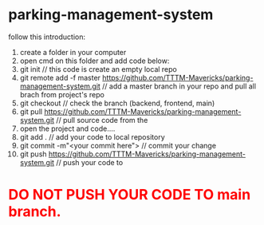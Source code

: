 # parking-management-system
follow this introduction:
  1. create a folder in your computer
  2. open cmd on this folder and add code below:
  3. git init     // this code is create an empty local repo
  4. git remote add -f master https://github.com/TTTM-Mavericks/parking-management-system.git     // add a master branch in your repo and pull all brach from project's repo
  5. git checkout <branch name>    // check the branch (backend, frontend, main)
  6. git pull https://github.com/TTTM-Mavericks/parking-management-system.git <branch name>       // pull source code from the <branch name>
  7. open the project and code....
  8. git add .                    // add your code to local repository
  9. git commit -m"<your commit here">        // commit your change
  10. git push https://github.com/TTTM-Mavericks/parking-management-system.git <branch name>      // push your code to <branch name>
  <h1 style="color:red;"> DO NOT PUSH YOUR CODE TO main branch.</h1>
